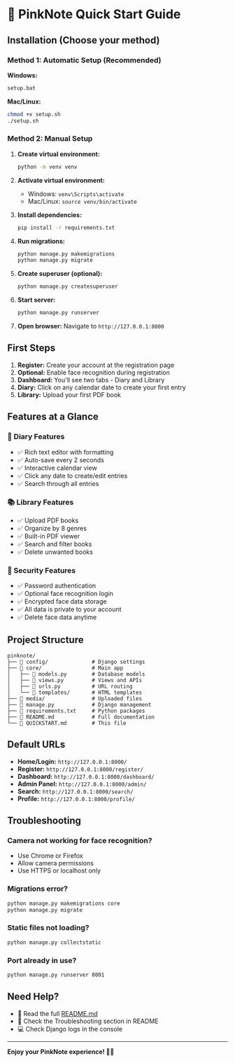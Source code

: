 # 🚀 PinkNote Quick Start Guide

## Installation (Choose your method)

### Method 1: Automatic Setup (Recommended)

**Windows:**
```bash
setup.bat
```

**Mac/Linux:**
```bash
chmod +x setup.sh
./setup.sh
```

### Method 2: Manual Setup

1. **Create virtual environment:**
   ```bash
   python -m venv venv
   ```

2. **Activate virtual environment:**
   - Windows: `venv\Scripts\activate`
   - Mac/Linux: `source venv/bin/activate`

3. **Install dependencies:**
   ```bash
   pip install -r requirements.txt
   ```

4. **Run migrations:**
   ```bash
   python manage.py makemigrations
   python manage.py migrate
   ```

5. **Create superuser (optional):**
   ```bash
   python manage.py createsuperuser
   ```

6. **Start server:**
   ```bash
   python manage.py runserver
   ```

7. **Open browser:**
   Navigate to `http://127.0.0.1:8000`

## First Steps

1. **Register:** Create your account at the registration page
2. **Optional:** Enable face recognition during registration
3. **Dashboard:** You'll see two tabs - Diary and Library
4. **Diary:** Click on any calendar date to create your first entry
5. **Library:** Upload your first PDF book

## Features at a Glance

### 📔 Diary Features
- ✅ Rich text editor with formatting
- ✅ Auto-save every 2 seconds
- ✅ Interactive calendar view
- ✅ Click any date to create/edit entries
- ✅ Search through all entries

### 📚 Library Features
- ✅ Upload PDF books
- ✅ Organize by 8 genres
- ✅ Built-in PDF viewer
- ✅ Search and filter books
- ✅ Delete unwanted books

### 🔐 Security Features
- ✅ Password authentication
- ✅ Optional face recognition login
- ✅ Encrypted face data storage
- ✅ All data is private to your account
- ✅ Delete face data anytime

## Project Structure

```
pinknote/
├── 📁 config/              # Django settings
├── 📁 core/                # Main app
│   ├── 📄 models.py        # Database models
│   ├── 📄 views.py         # Views and APIs
│   ├── 📄 urls.py          # URL routing
│   └── 📁 templates/       # HTML templates
├── 📁 media/               # Uploaded files
├── 📄 manage.py            # Django management
├── 📄 requirements.txt     # Python packages
├── 📄 README.md            # Full documentation
└── 📄 QUICKSTART.md        # This file
```

## Default URLs

- **Home/Login:** `http://127.0.0.1:8000/`
- **Register:** `http://127.0.0.1:8000/register/`
- **Dashboard:** `http://127.0.0.1:8000/dashboard/`
- **Admin Panel:** `http://127.0.0.1:8000/admin/`
- **Search:** `http://127.0.0.1:8000/search/`
- **Profile:** `http://127.0.0.1:8000/profile/`

## Troubleshooting

### Camera not working for face recognition?
- Use Chrome or Firefox
- Allow camera permissions
- Use HTTPS or localhost only

### Migrations error?
```bash
python manage.py makemigrations core
python manage.py migrate
```

### Static files not loading?
```bash
python manage.py collectstatic
```

### Port already in use?
```bash
python manage.py runserver 8001
```

## Need Help?

- 📖 Read the full [README.md](README.md)
- 🐛 Check the Troubleshooting section in README
- 💻 Check Django logs in the console

---

**Enjoy your PinkNote experience! 🌸💖**
